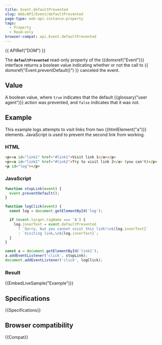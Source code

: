 ```yaml
---
title: Event.defaultPrevented
slug: Web/API/Event/defaultPrevented
page-type: web-api-instance-property
tags:
  - Property
  - Read-only
browser-compat: api.Event.defaultPrevented
---
```


{{ APIRef("DOM") }}

The **`defaultPrevented`** read-only property of the {{domxref("Event")}} interface returns a boolean value indicating whether or not the call to {{ domxref("Event.preventDefault()") }} canceled the event.

## Value

A boolean value, where `true` indicates that the default {{glossary("user agent")}} action was prevented, and `false` indicates that it was not.

## Example

This example logs attempts to visit links from two {{htmlElement("a")}} elements. JavaScript is used to prevent the second link from working.

### HTML

```html
<p><a id="link1" href="#link1">Visit link 1</a></p>
<p><a id="link2" href="#link2">Try to visit link 2</a> (you can't)</p>
<p id="log"></p>
```

### JavaScript

```js
function stopLink(event) {
  event.preventDefault();
}

function logClick(event) {
  const log = document.getElementById('log');

  if (event.target.tagName === 'A') {
    log.innerText = event.defaultPrevented
      ? `Sorry, but you cannot visit this link!\n${log.innerText}`
      : `Visiting link…\n${log.innerText}`;
  }
}

const a = document.getElementById('link2');
a.addEventListener('click', stopLink);
document.addEventListener('click', logClick);
```

### Result

{{EmbedLiveSample("Example")}}

## Specifications

{{Specifications}}

## Browser compatibility

{{Compat}}
